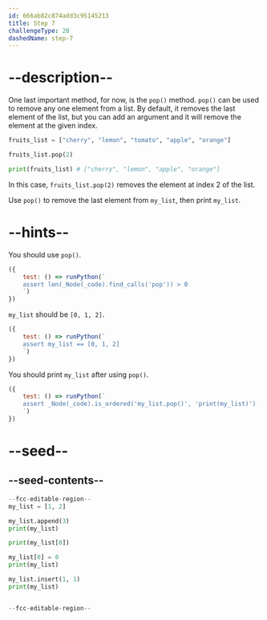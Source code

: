 ```yaml
---
id: 666ab82c874add3c95145213
title: Step 7
challengeType: 20
dashedName: step-7
---
```


# --description--

One last important method, for now, is the `pop()` method. `pop()` can be used to remove any one element from a list. By default, it removes the last element of the list, but you can add an argument and it will remove the element at the given index.

```py
fruits_list = ["cherry", "lemon", "tomato", "apple", "orange"]

fruits_list.pop(2)

print(fruits_list) # ["cherry", "lemon", "apple", "orange"]
```

In this case, `fruits_list.pop(2)` removes the element at index 2 of the list.

Use `pop()` to remove the last element from `my_list`, then print `my_list`.

# --hints--

You should use `pop()`.

```js
({
    test: () => runPython(`
    assert len(_Node(_code).find_calls('pop')) > 0
    `)
})
```

`my_list` should be `[0, 1, 2]`.

```js
({
    test: () => runPython(`
    assert my_list == [0, 1, 2]
    `)
})
```

You should print `my_list` after using `pop()`.

```js
({
    test: () => runPython(`
    assert _Node(_code).is_ordered('my_list.pop()', 'print(my_list)')
    `)
})
```

# --seed--

## --seed-contents--

```py
--fcc-editable-region--
my_list = [1, 2]

my_list.append(3)
print(my_list)

print(my_list[0])

my_list[0] = 0
print(my_list)

my_list.insert(1, 1)
print(my_list)


--fcc-editable-region--
```

